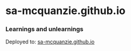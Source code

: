 # sa-mcquanzie.github.io
### Learnings and unlearnings
Deployed to: [sa-mcquanzie.github.io](https://sa-mcquanzie.github.io)
